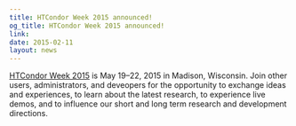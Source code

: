 ```yaml
---
title: HTCondor Week 2015 announced!
og_title: HTCondor Week 2015 announced!
link: 
date: 2015-02-11
layout: news
---
```


<a href="http://research.cs.wisc.edu/htcondor/HTCondorWeek2015/">HTCondor Week 2015</a> is May 19–22, 2015 in Madison, Wisconsin.  Join other users, administrators, and deveopers for the opportunity to exchange ideas and experiences, to learn about the latest research, to experience live demos, and to influence our short and long term research and development directions. 
